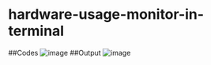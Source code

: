 # hardware-usage-monitor-in-terminal
##Codes
![image](https://github.com/Neel037/hardware-usage-monitor-in-terminal/assets/59342992/6b673fa9-3fce-46ff-9c2f-d60af31efc8a)
##Output
![image](https://github.com/Neel037/hardware-usage-monitor-in-terminal/assets/59342992/ef6cf4d2-d196-4bda-a1ab-5d91667be276)
